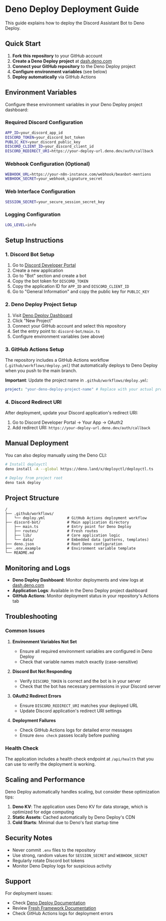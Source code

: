 # Deno Deploy Deployment Guide

This guide explains how to deploy the Discord Assistant Bot to Deno Deploy.

## Quick Start

1. **Fork this repository** to your GitHub account
2. **Create a Deno Deploy project** at [dash.deno.com](https://dash.deno.com)
3. **Connect your GitHub repository** to the Deno Deploy project
4. **Configure environment variables** (see below)
5. **Deploy automatically** via GitHub Actions

## Environment Variables

Configure these environment variables in your Deno Deploy project dashboard:

### Required Discord Configuration
```bash
APP_ID=your_discord_app_id
DISCORD_TOKEN=your_discord_bot_token
PUBLIC_KEY=your_discord_public_key
DISCORD_CLIENT_ID=your_discord_client_id
DISCORD_REDIRECT_URI=https://your-deploy-url.deno.dev/auth/callback
```

### Webhook Configuration (Optional)
```bash
WEBHOOK_URL=https://your-n8n-instance.com/webhook/beanbot-mentions
WEBHOOK_SECRET=your_webhook_signature_secret
```

### Web Interface Configuration
```bash
SESSION_SECRET=your_secure_session_secret_key
```

### Logging Configuration
```bash
LOG_LEVEL=info
```

## Setup Instructions

### 1. Discord Bot Setup

1. Go to [Discord Developer Portal](https://discord.com/developers/applications)
2. Create a new application
3. Go to "Bot" section and create a bot
4. Copy the bot token for `DISCORD_TOKEN`
5. Copy the application ID for `APP_ID` and `DISCORD_CLIENT_ID`
6. Go to "General Information" and copy the public key for `PUBLIC_KEY`

### 2. Deno Deploy Project Setup

1. Visit [Deno Deploy Dashboard](https://dash.deno.com)
2. Click "New Project"
3. Connect your GitHub account and select this repository
4. Set the entry point to: `discord-bot/main.ts`
5. Configure environment variables (see above)

### 3. GitHub Actions Setup

The repository includes a GitHub Actions workflow (`.github/workflows/deploy.yml`) that automatically deploys to Deno Deploy when you push to the main branch.

**Important**: Update the project name in `.github/workflows/deploy.yml`:
```yaml
project: "your-deno-deploy-project-name" # Replace with your actual project name
```

### 4. Discord Redirect URI

After deployment, update your Discord application's redirect URI:
1. Go to Discord Developer Portal → Your App → OAuth2
2. Add redirect URI: `https://your-deploy-url.deno.dev/auth/callback`

## Manual Deployment

You can also deploy manually using the Deno CLI:

```bash
# Install deployctl
deno install -A --global https://deno.land/x/deployctl/deployctl.ts

# Deploy from project root
deno task deploy
```

## Project Structure

```
/
├── .github/workflows/
│   └── deploy.yml          # GitHub Actions deployment workflow
├── discord-bot/            # Main application directory
│   ├── main.ts             # Entry point for Deno Deploy
│   ├── routes/             # Fresh routes
│   ├── lib/                # Core application logic
│   └── data/               # Embedded data (patterns, templates)
├── deno.json               # Root Deno configuration
├── .env.example            # Environment variable template
└── README.md
```

## Monitoring and Logs

- **Deno Deploy Dashboard**: Monitor deployments and view logs at [dash.deno.com](https://dash.deno.com)
- **Application Logs**: Available in the Deno Deploy project dashboard
- **GitHub Actions**: Monitor deployment status in your repository's Actions tab

## Troubleshooting

### Common Issues

1. **Environment Variables Not Set**
   - Ensure all required environment variables are configured in Deno Deploy
   - Check that variable names match exactly (case-sensitive)

2. **Discord Bot Not Responding**
   - Verify `DISCORD_TOKEN` is correct and the bot is in your server
   - Check that the bot has necessary permissions in your Discord server

3. **OAuth2 Redirect Errors**
   - Ensure `DISCORD_REDIRECT_URI` matches your deployed URL
   - Update Discord application's redirect URI settings

4. **Deployment Failures**
   - Check GitHub Actions logs for detailed error messages
   - Ensure `deno check` passes locally before pushing

### Health Check

The application includes a health check endpoint at `/api/health` that you can use to verify the deployment is working.

## Scaling and Performance

Deno Deploy automatically handles scaling, but consider these optimization tips:

1. **Deno KV**: The application uses Deno KV for data storage, which is optimized for edge computing
2. **Static Assets**: Cached automatically by Deno Deploy's CDN
3. **Cold Starts**: Minimal due to Deno's fast startup time

## Security Notes

- Never commit `.env` files to the repository
- Use strong, random values for `SESSION_SECRET` and `WEBHOOK_SECRET`
- Regularly rotate Discord bot tokens
- Monitor Deno Deploy logs for suspicious activity

## Support

For deployment issues:
- Check [Deno Deploy Documentation](https://deno.com/deploy/docs)
- Review [Fresh Framework Documentation](https://fresh.deno.dev)
- Check GitHub Actions logs for deployment errors